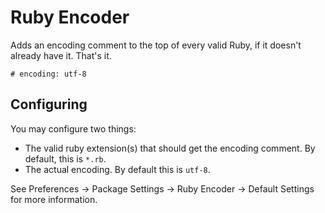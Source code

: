 # Ruby Encoder

Adds an encoding comment to the top of every valid Ruby, if it doesn't already have it.  That's it.

```
# encoding: utf-8
```

## Configuring

You may configure two things:

- The valid ruby extension(s) that should get the encoding comment.  By default, this is `*.rb`.
- The actual encoding.  By default this is `utf-8`.

See Preferences -> Package Settings -> Ruby Encoder -> Default Settings for more information.
